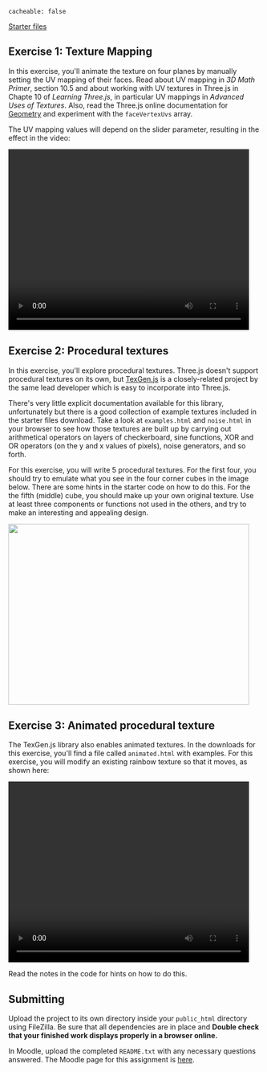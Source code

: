 ```
cacheable: false
```

[Starter files](/~tmullen/secure/f17cg/cs315-hw10.zip)

## Exercise 1: Texture Mapping

In this exercise, you'll animate the texture on four planes by manually setting the UV mapping of their faces. Read about UV mapping in *3D Math Primer*, section 10.5 and about working with UV textures in Three.js in Chapte 10 of *Learning Three.js*, in particular UV mappings in *Advanced Uses of Textures*. Also, read the Three.js online documentation for [Geometry](https://threejs.org/docs/#api/core/Geometry) and experiment with the `faceVertexUvs` array.

The UV mapping values will depend on the slider parameter, resulting in the effect in the video:

<video width="480" height="360" controls>
  <source src="/~tmullen/images/cg/textureMap.ogv" type="video/ogg;" codecs="theora, vorbis">
Your browser does not support the video tag.
</video>

## Exercise 2: Procedural textures

In this exercise, you'll explore procedural textures. Three.js doesn't support procedural textures on its own, but [TexGen.js](https://github.com/mrdoob/texgen.js/) is a closely-related project by the same lead developer which is easy to incorporate into Three.js. 

There's very little explicit documentation available for this library, unfortunately but there is a good collection of example textures included in the starter files download. Take a look at `examples.html` and `noise.html` in your browser to see how those textures are built up by carrying out arithmetical operators on layers of checkerboard, sine functions, XOR and OR operators (on the y and x values of pixels), noise generators, and so forth. 

For this exercise, you will write 5 procedural textures. For the first four, you should try to emulate what you see in the four corner cubes in the image below. There are some hints in the starter code on how to do this. For the the fifth (middle) cube, you should make up your own original texture. Use at least three components or functions not used in the others, and try to make an interesting and appealing design.

<img src="/~tmullen/images/cg/proceduralTexture.png" width="480" height="360" ></img> 

## Exercise 3: Animated procedural texture

The TexGen.js library also enables animated textures. In the downloads for this exercise, you'll find a file called `animated.html` with examples. For this exercise, you will modify an existing rainbow texture so that it moves, as shown here:

<video width="480" height="360" controls>
  <source src="/~tmullen/images/cg/animatedTexture.ogv" type="video/ogg;" codecs="theora, vorbis">
Your browser does not support the video tag.
</video>

Read the notes in the code for hints on how to do this. 

## Submitting

Upload the project to its own directory inside your `public_html` directory using FileZilla. Be sure that all dependencies are in place and **Double check that your finished work displays properly in a browser online.** 

In Moodle, upload the completed `README.txt` with any necessary questions answered.
The Moodle page for this assignment is [here](https://moodle.pugetsound.edu/moodle/mod/assign/view.php?id=340294).
